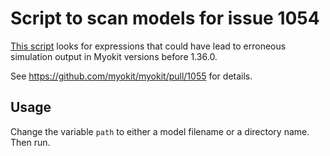 # Script to scan models for issue 1054

[This script](https://github.com/myokit/scan-1054/blob/main/scan.py) looks for expressions that could have lead to erroneous simulation output in Myokit versions before 1.36.0.

See https://github.com/myokit/myokit/pull/1055 for details.

## Usage

Change the variable `path` to either a model filename or a directory name. Then run.
